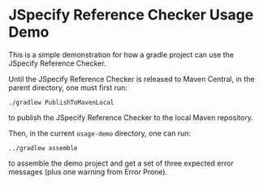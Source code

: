 # JSpecify Reference Checker Usage Demo

This is a simple demonstration for how a gradle project can use the JSpecify Reference Checker.

Until the JSpecify Reference Checker is released to Maven Central, in the parent directory,
one must first run:

````
./gradlew PublishToMavenLocal
````

to publish the JSpecify Reference Checker to the local Maven repository.

Then, in the current `usage-demo` directory, one can run:

````
../gradlew assemble
````

to assemble the demo project and get a set of three expected error messages
(plus one warning from Error Prone).
